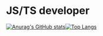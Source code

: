 # JS/TS developer

[![Anurag's GitHub stats](https://github-readme-stats.vercel.app/api?username=toombez&theme=noctis_minimus)](https://github-readme-stats.vercel.app/api?username=toombez&theme=noctis_minimus)[![Top Langs](https://github-readme-stats.vercel.app/api/top-langs/?username=toombez&layout=compact&theme=noctis_minimus)](https://github-readme-stats.vercel.app/api?username=toombez&theme=noctis_minimus)
